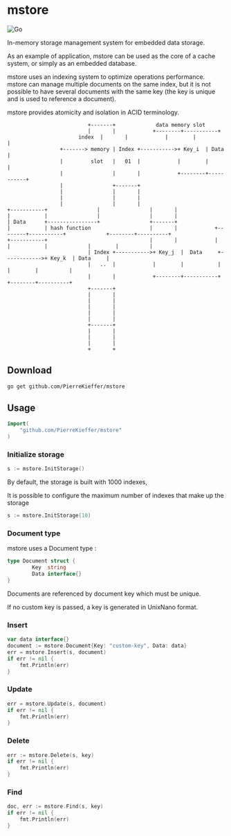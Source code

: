 # mstore 

![Go](https://github.com/PierreKieffer/mstore/workflows/Go/badge.svg)

In-memory storage management system for embedded data storage.

As an example of application, mstore can be used as the core of a cache system, or simply as an embedded database.

mstore uses an indexing system to optimize operations performance.
mstore can manage multiple documents on the same index, but it is not possible to have several documents with the same key (the key is unique and is used to reference a document).

mstore provides atomicity and isolation in ACID terminology.

						      +-------+             data memory slot
						      |       |            +--------+-----------+
					       index  |       |            |        |           |
				     +-------> memory | Index +----------->+ Key_i  | Data      |
				     |         slot   |   01  |            |        |           |
				     |                |       |            +--------+-----------+
				     |                +-------+
				     |                |       |
				     |                |       |
				     |                |       |
	+-----------+                |                |       |
	|           |                |                |       |
	| Data      +----------------+                +-------+
	|           | hash function                   |       |            +--------+-----------+             +--------+----------+
	+-----------+                                 |       |            |        |           |             |        |          |
						      | Index +----------->+ Key_j  |  Data     +------------>+ Key_k  | Data     |
						      |   ..  |            |        |           |             |        |          |
						      |       |            +--------+-----------+             +--------+----------+
						      +-------+
						      |       |
						      |       |
						      |       |
						      |       |
						      |       |
						      +-------+
						      |       |
						      |       |
						      |       |
						      +       +


## Download
```bash 
go get github.com/PierreKieffer/mstore
```
## Usage 

```go
import(
	"github.com/PierreKieffer/mstore"
)
```
### Initialize storage 

```go 
s := mstore.InitStorage()
```
By default, the storage is built with 1000 indexes,

It is possible to configure the maximum number of indexes that make up the storage

```go
s := mstore.InitStorage(10)
```

### Document type 
mstore uses a Document type : 

``` go 
type Document struct {
        Key  string
        Data interface{}
}
```
Documents are referenced by document key which must be unique.

If no custom key is passed, a key is generated in UnixNano format.

### Insert  

```go
var data interface{} 
document := mstore.Document{Key: "custom-key", Data: data}
err = mstore.Insert(s, document)
if err != nil {
	fmt.Println(err)
}
```

### Update 

```go
err = mstore.Update(s, document)
if err != nil {
	fmt.Println(err)
}
```

### Delete 

```go
err := mstore.Delete(s, key)
if err != nil {
	fmt.Println(err)
}
```

### Find 

```go
doc, err := mstore.Find(s, key)
if err != nil {
	fmt.Println(err)
}
```





